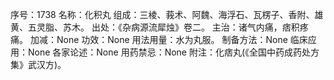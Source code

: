 序号：1738
名称：化积丸
组成：三棱、莪术、阿魏、海浮石、瓦楞子、香附、雄黄、五灵脂、苏木。
出处：《杂病源流犀烛》卷二。
主治：诸气内痛，痞积疼痛。
加减：None
功效：None
用法用量：水为丸服。
制备方法：None
临床应用：None
各家论述：None
用药禁忌：None
附注：化痞丸(《全国中药成药处方集》武汉方)。
